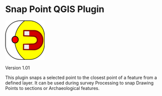 # Snap Point QGIS Plugin

<img src="snap_point/icons/snap_point_icon.png" width="125" height="125"/>

Version 1.01

This plugin snaps a selected point to the closest point of a feature from a defined layer. It can be used during survey Processing to snap Drawing Points to sections or Archaeological features.
